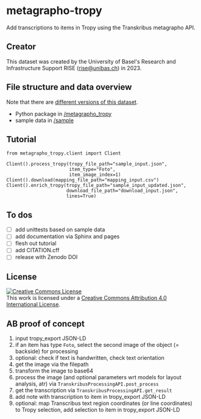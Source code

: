 # metagrapho-tropy

Add transcriptions to items in Tropy using the Transkribus metagrapho API.

## Creator

This dataset was created by the University of Basel's Research and Infrastructure Support RISE (rise@unibas.ch) in 2023.

## File structure and data overview

Note that there are [different versions of this dataset](https://github.com/RISE-UNIBAS/metagrapho-tropy/releases).

- Python package in [/metagrapho_tropy](https://github.com/RISE-UNIBAS/metagrapho-tropy/tree/main/metagrapho_tropy)
- sample data in  [/sample](https://github.com/RISE-UNIBAS/metagrapho_tropy/tree/main/sample)

## Tutorial

```
from metagrapho_tropy.client import Client

Client().process_tropy(tropy_file_path="sample_input.json",
                       item_type="Foto",
                       item_image_index=1)
Client().download(mapping_file_path="mapping_input.csv")
Client().enrich_tropy(tropy_file_path="sample_input_updated.json",
                      download_file_path="download_input.json",
                      lines=True)
```

## To dos

- [ ] add unittests based on sample data
- [ ] add documentation via Sphinx and pages
- [ ] flesh out tutorial
- [ ] add CITATION.cff
- [ ] release with Zenodo DOI

## License

<a rel="license" href="http://creativecommons.org/licenses/by/4.0/"><img alt="Creative Commons License" style="border-width:0" src="https://i.creativecommons.org/l/by/4.0/88x31.png" /></a><br />This work is licensed under a <a rel="license" href="http://creativecommons.org/licenses/by/4.0/">Creative Commons Attribution 4.0 International License</a>.






## AB proof of concept

1. input tropy_export JSON-LD
2. if an item has type `Foto`, select the second image of the object (= backside) for processing
3. optional: check if text is handwritten, check text orientation
4. get the image via the filepath
5. transform the image to base64
6. process the image (and optional parameters wrt models for layout analysis, atr) via `TranskribusProcessingAPI.post_process`
7. get the transcription via `TranskribusProcessingAPI.get_result`
8. add note with transcription to item in tropy_export JSON-LD
9. optional: map Transcribus text region coordinates (or line coordinates) to Tropy selection, add selection to item in tropy_export JSON-LD

